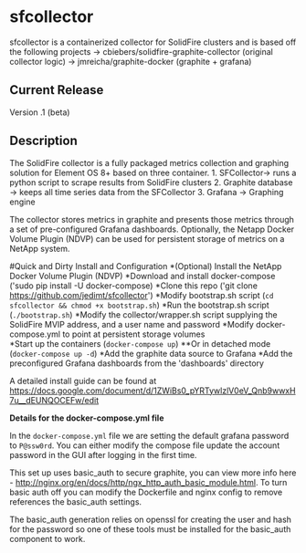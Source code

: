 sfcollector
=============================

sfcollector is a containerized collector for SolidFire clusters and is based off the following projects
-> cbiebers/solidfire-graphite-collector (original collector logic)
-> jmreicha/graphite-docker (graphite + grafana)

Current Release
---------------

Version .1 (beta)

Description
-----------

The SolidFire collector is a fully packaged metrics collection and graphing solution 
for Element OS 8+ based on three container. 
	1. SFCollector-> runs a python script to scrape results from SolidFire clusters 
	2. Graphite database -> keeps all time series data from the SFCollector
	3. Grafana -> Graphing engine

The collector stores metrics in graphite and presents those metrics 
through a set of pre-configured Grafana dashboards.  Optionally, the Netapp Docker Volume
Plugin (NDVP) can be used for persistent storage of metrics on a NetApp system.

#Quick and Dirty Install and Configuration
 *(Optional) Install the NetApp Docker Volume Plugin (NDVP)
 *Download and install docker-compose ('sudo pip install -U docker-compose)
 *Clone this repo ('git clone https://github.com/jedimt/sfcollector')
 *Modify bootstrap.sh script (`cd sfcollector && chmod +x bootstrap.sh`)
 *Run the bootstrap.sh script (`./bootstrap.sh`)
 *Modify the collector/wrapper.sh script supplying the SolidFire MVIP address,
  and a user name and password
 *Modify docker-compose.yml to point at persistent storage volumes  
 *Start up the containers (`docker-compose up`)
 **Or in detached mode (`docker-compose up -d`)
 *Add the graphite data source to Grafana
 *Add the preconfigured Grafana dashboards from the 'dashboards' directory
 
A detailed install guide can be found at 
https://docs.google.com/document/d/1ZWiBs0_pYRTywlzlV0eV_Qnb9wwxH7u__dEUNQOCEFw/edit

**Details for the docker-compose.yml file**

In the `docker-compose.yml` file we are setting the default grafana password to
`P@ssw0rd`.  You can either modify the compose file update the account password
in the GUI after logging in the first time.

This set up uses basic_auth to secure graphite, you can view more info here -
http://nginx.org/en/docs/http/ngx_http_auth_basic_module.html.  To turn basic
auth off you can modify the Dockerfile and nginx config to remove references
the basic_auth settings.

The basic_auth generation relies on openssl for creating the user and
hash for the password so one of these tools must be installed for the
basic_auth component to work.

